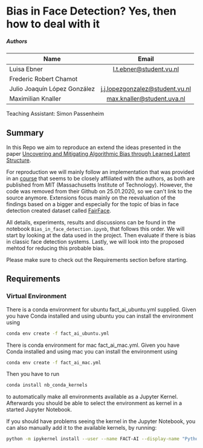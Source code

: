 # Bias in Face Detection? Yes, then how to deal with it

##### Authors

| Name                          | Email                         |
|-------------------------------|:----------:|
| Luisa Ebner                   |l.t.ebner@student.vu.nl        |
| Frederic Robert Chamot        |            |
| Julio Joaquín López González  |j.j.lopezgonzalez@student.vu.nl|
| Maximilian Knaller            |max.knaller@student.uva.nl     |

Teaching Assistant: Simon Passenheim

## Summary

In this Repo we aim to reproduce an extend the ideas presented in the paper
[Uncovering and Mitigating Algorithmic Bias through Learned Latent Structure](https://lmrt.mit.edu/sites/default/files/AIES-19_paper_220.pdf).

For reproduction we will mainly follow an implementation that was provided in an
[course](https://github.com/aamini/introtodeeplearning) that seems to be closely affiliated with the authors,
as both are published from MIT (Massachusetts Institute of Technology). However, the code was removed from their
Github on 25.01.2020, so we can't link to the source anymore.  Extensions focus mainly on the reevaluation of the
findings based on a bigger and especially for the topic of bias in face detection created dataset
called [FairFace](https://github.com/joojs/fairface).

All details, experiments, results and discussions can be found in the notebook `Bias_in_face_detection.ipynb`, that
follows this order. We will start by looking at the data used in the project. Then evaluate if there is bias in
classic face detection systems. Lastly, we will look into the proposed mehtod for reducing this probable bias.

Please make sure to check out the Requirements section before starting.

## Requirements

### Virtual Environment

There is a conda environment for ubuntu fact_ai_ubuntu.yml supplied. Given you have Conda installed and using ubuntu you can install the environment using

```bash
conda env create -f fact_ai_ubuntu.yml
```

There is conda environment for mac fact_ai_mac.yml. Given you have Conda installed and using mac you can install the environment using

```bash
conda env create -f fact_ai_mac.yml
```

Then you have to run

```bash
conda install nb_conda_kernels
```

to automatically make all environments available as a Jupyter Kernel.
Afterwards you should be able to select the environment as kernel in a started Jupyter Notebook.

If you should have problems seeing the kernel in the Jupyter Notebook, you can also manually add it
to the available kernels, by running:

```bash
python -m ipykernel install --user --name FACT-AI --display-name "Python (FACT-AI)"
```
